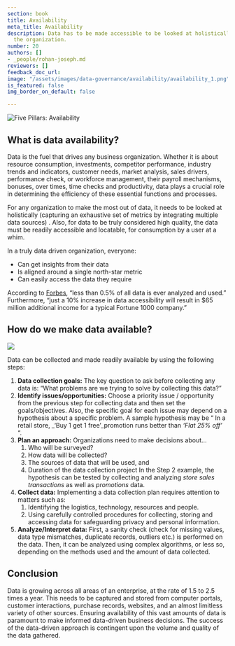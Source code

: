 ```yaml
---
section: book
title: Availability
meta_title: Availability
description: Data has to be made accessible to be looked at holistically throughout
  the organization.
number: 20
authors: []
- _people/rohan-joseph.md
reviewers: [] 
feedback_doc_url: 
image: "/assets/images/data-governance/availability/availability_1.png"
is_featured: false
img_border_on_default: false

---
```

![Five Pillars: Availability](/assets/images/data-governance/availability/availability_1.png)

## What is data availability?

Data is the fuel that drives any business organization. Whether it is about resource consumption, investments, competitor performance, industry trends and indicators, customer needs, market analysis, sales drivers, performance check, or workforce management, their payroll mechanisms, bonuses, over times, time checks and productivity, data plays a crucial role in determining the efficiency of these essential functions and processes.

For any organization to make the most out of data, it needs to be looked at holistically (capturing an exhaustive set of metrics by integrating multiple data sources) . Also, for data to be truly considered high quality, the data must be readily accessible and locatable, for consumption by a user at a whim.

In a truly data driven organization, everyone:

* Can get insights from their data
* Is aligned around a single north-star metric
* Can easily access the data they require

According to [Forbes](https://www.forbes.com/sites/larrymyler/2017/07/11/better-data-quality-equals-higher-marketing-roi/#73d469c07b68), “less than 0.5% of all data is ever analyzed and used.” Furthermore, “just a 10% increase in data accessibility will result in $65 million additional income for a typical Fortune 1000 company.”

## How do we make data available?

![](/assets/images/data-governance/availability/availability_2.png)

Data can be collected and made readily available by using the following steps:


1. **Data collection goals:** The key question to ask before collecting any data is: “What problems are we trying to solve by collecting this data?”
2. **Identify issues/opportunities:** Choose a priority issue / opportunity from the previous step for collecting data and then set the goals/objectives. Also, the specific goal for each issue may depend on a hypothesis about a specific problem. A sample hypothesis may be “ In a retail store, _‘Buy 1 get 1 free’_promotion runs better than _‘Flat 25% off’_ “.
3. **Plan an approach:** Organizations need to make decisions about...
    1. Who will be surveyed?
    2. How data will be collected?
    3. The sources of data that will be used, and
    4. Duration of the data collection project
    In the Step 2 example, the hypothesis can be tested by collecting and analyzing _store sales transactions_ as well as _promotions_ data.
4. **Collect data:** Implementing a data collection plan requires attention to matters such as:
    1. Identifying the logistics, technology, resources and people.
    2. Using carefully controlled procedures for collecting, storing and accessing data for safeguarding privacy and personal information.
5. **Analyze/Interpret data:** First, a sanity check (check for missing values, data type mismatches, duplicate records, outliers etc.) is performed on the data. Then, it can be analyzed using complex algorithms, or less so, depending on the methods used and the amount of data collected.

## Conclusion

Data is growing across all areas of an enterprise, at the rate of 1.5 to 2.5 times a year. This needs to be captured and stored from computer portals, customer interactions, purchase records, websites, and an almost limitless variety of other sources. Ensuring availability of this vast amounts of data is paramount to make informed data-driven business decisions. The success of the data-driven approach is contingent upon the volume and quality of the data gathered.